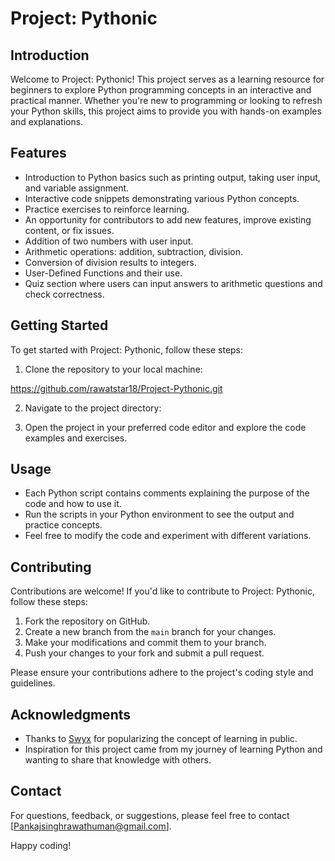# Project: Pythonic

## Introduction

Welcome to Project: Pythonic! This project serves as a learning resource for beginners to explore Python programming concepts in an interactive and practical manner. Whether you're new to programming or looking to refresh your Python skills, this project aims to provide you with hands-on examples and explanations.

## Features

- Introduction to Python basics such as printing output, taking user input, and variable assignment.
- Interactive code snippets demonstrating various Python concepts.
- Practice exercises to reinforce learning.
- An opportunity for contributors to add new features, improve existing content, or fix issues.
- Addition of two numbers with user input.
- Arithmetic operations: addition, subtraction, division.
- Conversion of division results to integers.
- User-Defined Functions and their use. 
- Quiz section where users can input answers to arithmetic questions and check correctness.

## Getting Started

To get started with Project: Pythonic, follow these steps:

1. Clone the repository to your local machine:

https://github.com/rawatstar18/Project-Pythonic.git

2. Navigate to the project directory:

3. Open the project in your preferred code editor and explore the code examples and exercises.

## Usage

- Each Python script contains comments explaining the purpose of the code and how to use it.
- Run the scripts in your Python environment to see the output and practice concepts.
- Feel free to modify the code and experiment with different variations.

## Contributing

Contributions are welcome! If you'd like to contribute to Project: Pythonic, follow these steps:

1. Fork the repository on GitHub.
2. Create a new branch from the `main` branch for your changes.
3. Make your modifications and commit them to your branch.
4. Push your changes to your fork and submit a pull request.

Please ensure your contributions adhere to the project's coding style and guidelines.

## Acknowledgments

- Thanks to [Swyx](https://www.swyx.io/) for popularizing the concept of learning in public.
- Inspiration for this project came from my journey of learning Python and wanting to share that knowledge with others.

## Contact

For questions, feedback, or suggestions, please feel free to contact [Pankajsinghrawathuman@gmail.com].

Happy coding!
